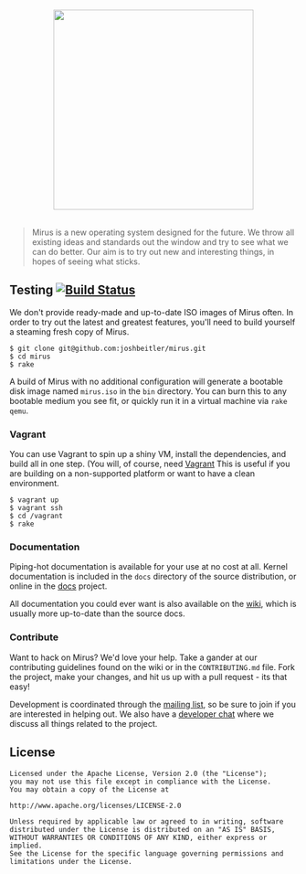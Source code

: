<br>
<p align="center">
    <img src="http://i58.tinypic.com/68h8k9.png" width="350px" /><br><br>
</p>

> Mirus is a new operating system designed for the future.  We throw all existing ideas and standards out the window and try to see what we can do better.  Our aim is to try out new and interesting things, in hopes of seeing what sticks.

## Testing [![Build Status](https://travis-ci.org/joshbeitler/mirus.svg?branch=firefly-nova)](https://travis-ci.org/joshbeitler/mirus)
We don't provide ready-made and up-to-date ISO images of Mirus often.  In order to try out the latest and greatest features, you'll need to build yourself a steaming fresh copy of Mirus.

```
$ git clone git@github.com:joshbeitler/mirus.git
$ cd mirus
$ rake
```

A build of Mirus with no additional configuration will generate a bootable disk image named `mirus.iso` in the `bin` directory. You can burn this to any bootable medium you see fit, or quickly run it in a virtual machine via `rake qemu`.

### Vagrant
You can use Vagrant to spin up a shiny VM, install the dependencies, and build all in one step. (You will, of course, need [Vagrant](http://vagrantup.com)  This is useful if you are building on a non-supported platform or want to have a clean environment.

```
$ vagrant up
$ vagrant ssh
$ cd /vagrant
$ rake
```

### Documentation
Piping-hot documentation is available for your use at no cost at all.  Kernel documentation is included in the `docs` directory of the source distribution, or online in the [docs](https://github.com/mirus/docs) project.

All documentation you could ever want is also available on the [wiki](https://github.com/joshbeitler/mirus/wiki), which is usually more up-to-date than the source docs.

### Contribute
Want to hack on Mirus? We'd love your help. Take a gander at our contributing guidelines found on the wiki or in the `CONTRIBUTING.md` file. Fork the project, make your changes, and hit us up with a pull request - its that easy!

Development is coordinated through the [mailing list](https://groups.google.com/forum/#!forum/mirus-dev), so be sure to join if you are interested in helping out.  We also have a [developer chat](https://gitter.im/mirus) where we discuss all things related to the project.

## License
```
Licensed under the Apache License, Version 2.0 (the "License");
you may not use this file except in compliance with the License.
You may obtain a copy of the License at

http://www.apache.org/licenses/LICENSE-2.0

Unless required by applicable law or agreed to in writing, software
distributed under the License is distributed on an "AS IS" BASIS,
WITHOUT WARRANTIES OR CONDITIONS OF ANY KIND, either express or implied.
See the License for the specific language governing permissions and
limitations under the License.
```
